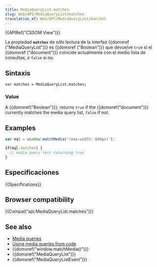```yaml
---
title: MediaQueryList.matches
slug: Web/API/MediaQueryList/matches
translation_of: Web/API/MediaQueryList/matches
---
```


{{APIRef("CSSOM View")}}

La propiedad **`matches`** de sólo lectura de la interfaz {{domxref ("MediaQueryList")}} es {{domxref ("Boolean")}} que devuelve `true` si el {{domxref ("document")}} coincide actualmente con el medio lista de consultas, o `false` si no.

## Sintaxis

```
var matches = MediaQueryList.matches;
```

### Value

A {{domxref("Boolean")}}; returns `true` if the {{domxref("document")}} currently matches the media query list, `false` if not.

## Examples

```js
var mql = window.matchMedia('(max-width: 600px)');

if(mql.matches) {
  // media query test returning true
}
```

## Especificaciones

{{Specifications}}

## Browser compatibility

{{Compat("api.MediaQueryList.matches")}}

## See also

- [Media queries](/es/docs/CSS/Media_queries)
- [Using media queries from code](/es/docs/CSS/Using_media_queries_from_code)
- {{domxref("window.matchMedia()")}}
- {{domxref("MediaQueryList")}}
- {{domxref("MediaQueryListEvent")}}
